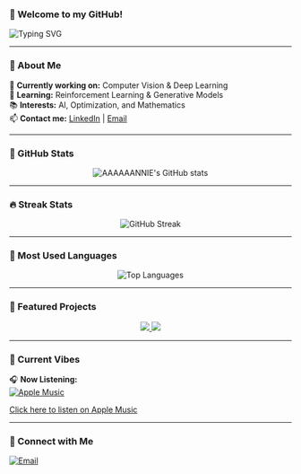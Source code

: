 ### 👋 Welcome to my GitHub!  
![Typing SVG](https://readme-typing-svg.herokuapp.com?size=27&color=F75C7E&lines=We+are+already+on+the+optimal+way!;Welcome,+Explorer!+🚀;Let's+build+something+great+together!)

---

### 📌 About Me  
🔭 **Currently working on:** Computer Vision & Deep Learning  
🌱 **Learning:** Reinforcement Learning & Generative Models  
📚 **Interests:** AI, Optimization, and Mathematics  
📫 **Contact me:** [LinkedIn](https://www.linkedin.com/in/your-profile) | [Email](mailto:your.email@example.com)  

---

### 🚀 GitHub Stats  
<div align="center">
    <img src="https://github-readme-stats.vercel.app/api?username=aaaaaannie&show_icons=true&theme=radical" alt="AAAAAANNIE's GitHub stats">
</div>

---

### 🔥 Streak Stats  
<div align="center">
    <img src="https://github-readme-streak-stats.herokuapp.com/?user=aaaaaannie&theme=radical" alt="GitHub Streak">
</div>

---

### 🌟 Most Used Languages  
<div align="center">
    <img src="https://github-readme-stats.vercel.app/api/top-langs/?username=aaaaaannie&layout=compact&langs_count=6&theme=radical" alt="Top Languages">
</div>

---

### 📂 Featured Projects  
<div align="center">
    <a href="https://github.com/aaaaaannie/Project1">
        <img src="https://github-readme-stats.vercel.app/api/pin/?username=aaaaaannie&repo=Project1&theme=radical">
    </a>
    <a href="https://github.com/aaaaaannie/Project2">
        <img src="https://github-readme-stats.vercel.app/api/pin/?username=aaaaaannie&repo=Project2&theme=radical">
    </a>
</div>

---

### 🎵 Current Vibes  
🎧 **Now Listening:**  
[![Apple Music](https://raw.githubusercontent.com/aaaaaannie/aaaaaannie/blob/main/Apple_Music_icon.svg.png)](https://music.apple.com/us/playlist/top-10-songs/pl.u-V9D7mqpu05G)  

[Click here to listen on Apple Music](https://music.apple.com/us/playlist/top-10-songs/pl.u-V9D7mqpu05G)



---

### 🤝 Connect with Me   
[![Email](https://img.shields.io/badge/-Email-D14836?style=flat-square&logo=gmail&logoColor=white)](mailto:anniechenyy700@gmail.com)  
